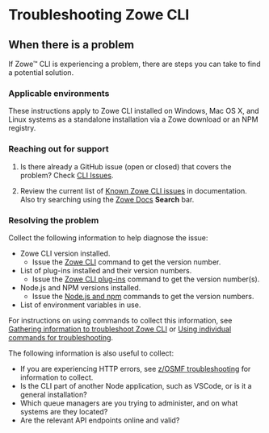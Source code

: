 # Troubleshooting Zowe CLI

## When there is a problem

If Zowe&trade; CLI is experiencing a problem, there are steps you can take to find a potential solution.

### Applicable environments

These instructions apply to Zowe CLI installed on Windows, Mac OS X, and Linux systems as a standalone installation via a Zowe download or an NPM registry.

### Reaching out for support

1. Is there already a GitHub issue (open or closed) that covers the problem? Check [CLI Issues](https://github.com/zowe/zowe-cli/issues).

2. Review the current list of [Known Zowe CLI issues](known-cli.md) in documentation. Also try searching using the [Zowe Docs](https://docs.zowe.org/) **Search** bar.

### Resolving the problem

Collect the following information to help diagnose the issue:

- Zowe CLI version installed.
    - Issue the [Zowe CLI](../troubleshoot-check-your-zowe-version.md#zowe-cli) command to get the version number.
- List of plug-ins installed and their version numbers.
    - Issue the [Zowe CLI plug-ins](../troubleshoot-check-your-zowe-version.md#zowe-cli-plug-ins) command to get the version number(s).
- Node.js and NPM versions installed.
    - Issue the [Node.js and npm](../../troubleshoot/cli/use-individual-troubleshoot-commands.md#nodejs-and-npm) commands to get the version numbers.
- List of environment variables in use.

For instructions on using commands to collect this information, see [Gathering information to troubleshoot Zowe CLI](mustgather-cli.md) or [Using individual commands for troubleshooting](use-individual-troubleshoot-commands.md).

The following information is also useful to collect:

- If you are experiencing HTTP errors, see [z/OSMF troubleshooting](zosmf-cli.md) for information to collect.
- Is the CLI part of another Node application, such as VSCode, or is it a general installation?
- Which queue managers are you trying to administer, and on what systems are they located?
- Are the relevant API endpoints online and valid?

